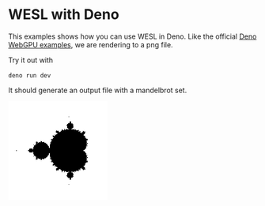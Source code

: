 # WESL with Deno

This examples shows how you can use WESL in Deno. Like the official [Deno WebGPU examples](https://github.com/denoland/webgpu-examples), we are rendering to a png file.

Try it out with

```
deno run dev
```

It should generate an output file with a mandelbrot set.

![Mandelbrot Set Image](./output.png)
